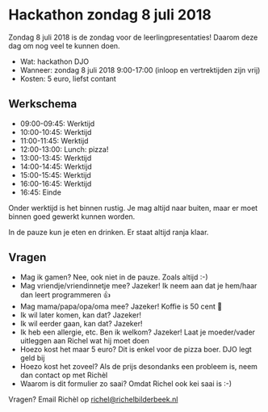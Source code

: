 # Hackathon zondag 8 juli 2018

Zondag 8 juli 2018 is de zondag voor de leerlingpresentaties! 
Daarom deze dag om nog veel te kunnen doen.

 * Wat: hackathon DJO
 * Wanneer: zondag 8 juli 2018 9:00-17:00 (inloop en vertrektijden zijn vrij)
 * Kosten: 5 euro, liefst contant

## Werkschema

 * 09:00-09:45: Werktijd
 * 10:00-10:45: Werktijd
 * 11:00-11:45: Werktijd
 * 12:00-13:00: Lunch: pizza!
 * 13:00-13:45: Werktijd
 * 14:00-14:45: Werktijd
 * 15:00-15:45: Werktijd
 * 16:00-16:45: Werktijd
 * 16:45: Einde

Onder werktijd is het binnen rustig. Je mag altijd naar buiten, 
maar er moet binnen goed gewerkt kunnen worden.

In de pauze kun je eten en drinken. Er staat altijd ranja klaar.

## Vragen

 * Mag ik gamen? Nee, ook niet in de pauze. Zoals altijd :-)
 * Mag vriendje/vriendinnetje mee? Jazeker! Ik neem aan dat je hem/haar dan leert programmeren :+1:
 * Mag mama/papa/opa/oma mee? Jazeker! Koffie is 50 cent :angel:
 * Ik wil later komen, kan dat? Jazeker!
 * Ik wil eerder gaan, kan dat? Jazeker!
 * Ik heb een allergie, etc. Ben ik welkom? Jazeker! Laat je moeder/vader uitleggen aan Richel wat hij moet doen
 * Hoezo kost het maar 5 euro? Dit is enkel voor de pizza boer. DJO legt geld bij
 * Hoezo kost het zoveel? Als de prijs desondanks een probleem is, neem dan contact op met Richèl
 * Waarom is dit formulier zo saai? Omdat Richel ook kei saai is :-)

Vragen? Email Richèl op richel@richelbilderbeek.nl